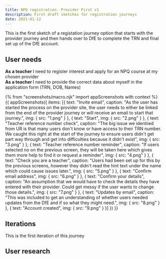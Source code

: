 ```yaml
---
title: NPQ registration. Provider First v1
description: First draft sketches for registration journeys
date: 2021-01-12
---
```


This is the first sketch of a registation journey option that starts with the provider journey and then hands over to DfE to complete the TRN and final set up of the DfE account.


## User needs

<b>As a teacher </b>
I need to register interest and apply for an NPQ course at my chosen provider<br />
<b>As a teacher </b> 
I need to provide the correct data about myself in the application form (TRN, DOB, Names)


{% from "screenshots/macro.njk" import appScreenshots with context %}
{{ appScreenshots({
  items: [{
      text: "Invite email",
      caption: "As the user has started the process on the provider site, the user needs to either be linked from the end of the provider journey or will receive an email to start that journey.",
      img: { src: "1.png"  }
    }, {
      text: "Start",
      img: { src: "2.png" }
    }, {
      text: "Teacher reference number check",
      caption: "The big issue we identiied from UR is that many users don't know or have access to their TRN number. We caught this right at the start of the journey to ensure users didn't get part way through and get into difficulties because it didn't exist",
      img: { src: "3.png" }
    }, {
      text: "Teacher reference number reminder",
        caption: "If users selected no on the previous screen, they will be taken here which gives them more help to find it or request a reminder",
      img: { src: "4.png" }
    }, {
      text: "Check you are a teacher",
       caption: "Users had been set up for this by the previous screens, however they didn't read the hint text under the name which could cause issues later.",
      img: { src: "5.png" }
    }, {
      text: "Confirm email address",
      img: { src: "6.png" }
    }, {
      text: "Confirm your details",
        caption: "An assumption that we would have to check the details they have entered with their provider. Could get messy if the user wants to change those details.",
      img: { src: "7.png" }
    }, {
      text: "Updates by email",
      caption: "This was included to get an understanding of whether users needed updates from the DfE and if so what they might need.",
      img: { src: "8.png" }
    }, {
      text: "Account created",
      img: { src: "9.png" }
    }]
}) }}


## Iterations
This is the first iteration of this journey

## User research
